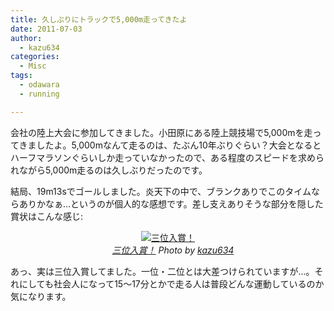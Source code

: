 ```yaml
---
title: 久しぶりにトラックで5,000m走ってきたよ
date: 2011-07-03
author:
  - kazu634
categories:
  - Misc
tags:
  - odawara
  - running

---
```

会社の陸上大会に参加してきました。小田原にある陸上競技場で5,000mを走ってきましたよ。5,000mなんて走るのは、たぶん10年ぶりぐらい？大会となるとハーフマラソンぐらいしか走っていなかったので、ある程度のスピードを求められながら5,000m走るのは久しぶりだったのです。

結局、19m13sでゴールしました。炎天下の中で、ブランクありでこのタイムならありかなぁ…というのが個人的な感想です。差し支えありそうな部分を隠した賞状はこんな感じ:

<p style="text-align: center;">
<a href="http://www.flickr.com/photos/42332031@N02/5896664433/" onclick="__gaTracker('send', 'event', 'outbound-article', 'http://www.flickr.com/photos/42332031@N02/5896664433/', '');" title="三位入賞！ by kazu634, on Flickr" rel="nofollow"  target="_blank"><img class="flickr_photo aligncenter" src="http://farm6.static.flickr.com/5273/5896664433_39eb0a6c57.jpg" alt="三位入賞！" /></a><br /> <cite class="flickr_photographer"><img src="http://www.flickr.com/favicon.ico" alt="" width="16" /><a href="http://www.flickr.com/photos/42332031@N02/5896664433/" onclick="__gaTracker('send', 'event', 'outbound-article', 'http://www.flickr.com/photos/42332031@N02/5896664433/', '三位入賞！');" rel="nofollow"  target="_blank">三位入賞！</a> Photo by <a href="http://www.flickr.com/photos/42332031@N02/" onclick="__gaTracker('send', 'event', 'outbound-article', 'http://www.flickr.com/photos/42332031@N02/', 'kazu634');" rel="nofollow"  target="_blank">kazu634</a></cite>
</p>

<p style="text-align: left;">
  あっ、実は三位入賞してました。一位・二位とは大差つけられていますが…。それにしても社会人になって15〜17分とかで走る人は普段どんな運動しているのか気になります。
</p>
